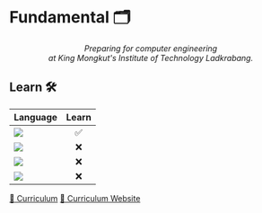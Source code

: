 <h1>Fundamental 🗂️</h1>

<p align="center">
<i>Preparing for computer engineering<br>at King Mongkut's Institute of Technology Ladkrabang.</i>
</p>

<h2>Learn 🛠️</h2>

Language | Learn
----- | :-----:
<img src="https://img.shields.io/badge/C-00599C?style=for-the-badge&logo=c&logoColor=white"> | ✅
<img src="https://img.shields.io/badge/C%2B%2B-00599C?style=for-the-badge&logo=c%2B%2B&logoColor=white"> | ❌
<img src="https://img.shields.io/badge/Python-FFD43B?style=for-the-badge&logo=python&logoColor=white"> | ❌
<img src="https://img.shields.io/badge/Java-ED8B00?style=for-the-badge&logo=java&logoColor=white"> | ❌

<a href="https://www.reg.kmitl.ac.th/curriculum/file/bachelor/01/ce_con_c2564edit1.pdf">📌 Curriculum</a>
<a href="https://curriculum.kmitl.ac.th">📌 Curriculum Website</a>
